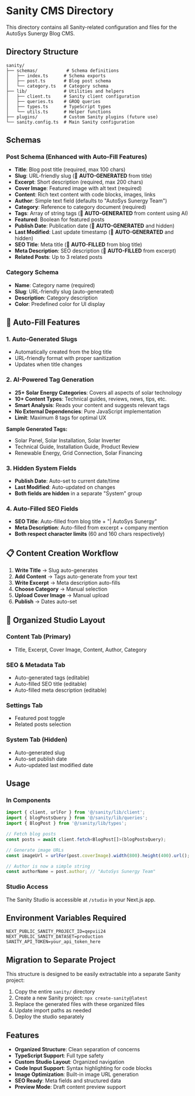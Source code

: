 # Sanity CMS Directory

This directory contains all Sanity-related configuration and files for the AutoSys Sunergy Blog CMS.

## Directory Structure

```
sanity/
├── schemas/           # Schema definitions
│   ├── index.ts      # Schema exports
│   ├── post.ts       # Blog post schema
│   └── category.ts   # Category schema
├── lib/              # Utilities and helpers
│   ├── client.ts     # Sanity client configuration
│   ├── queries.ts    # GROQ queries
│   ├── types.ts      # TypeScript types
│   └── utils.ts      # Helper functions
├── plugins/          # Custom Sanity plugins (future use)
└── sanity.config.ts  # Main Sanity configuration
```

## Schemas

### Post Schema (Enhanced with Auto-Fill Features)
- **Title**: Blog post title (required, max 100 chars)
- **Slug**: URL-friendly slug (🤖 **AUTO-GENERATED** from title)
- **Excerpt**: Short description (required, max 200 chars)
- **Cover Image**: Featured image with alt text (required)
- **Content**: Rich text content with code blocks, images, links
- **Author**: Simple text field (defaults to "AutoSys Sunergy Team")
- **Category**: Reference to category document (required)
- **Tags**: Array of string tags (🤖 **AUTO-GENERATED** from content using AI)
- **Featured**: Boolean for featured posts
- **Publish Date**: Publication date (🤖 **AUTO-GENERATED** and hidden)
- **Last Modified**: Last update timestamp (🤖 **AUTO-GENERATED** and hidden)
- **SEO Title**: Meta title (🤖 **AUTO-FILLED** from blog title)
- **Meta Description**: SEO description (🤖 **AUTO-FILLED** from excerpt)
- **Related Posts**: Up to 3 related posts

### Category Schema
- **Name**: Category name (required)
- **Slug**: URL-friendly slug (auto-generated)
- **Description**: Category description
- **Color**: Predefined color for UI display

## 🤖 Auto-Fill Features

### 1. **Auto-Generated Slugs**
- Automatically created from the blog title
- URL-friendly format with proper sanitization
- Updates when title changes

### 2. **AI-Powered Tag Generation**
- **25+ Solar Energy Categories**: Covers all aspects of solar technology
- **10+ Content Types**: Technical guides, reviews, news, tips, etc.
- **Smart Analysis**: Reads your content and suggests relevant tags
- **No External Dependencies**: Pure JavaScript implementation
- **Limit**: Maximum 8 tags for optimal UX

**Sample Generated Tags:**
- Solar Panel, Solar Installation, Solar Inverter
- Technical Guide, Installation Guide, Product Review
- Renewable Energy, Grid Connection, Solar Financing

### 3. **Hidden System Fields**
- **Publish Date**: Auto-set to current date/time
- **Last Modified**: Auto-updated on changes
- **Both fields are hidden** in a separate "System" group

### 4. **Auto-Filled SEO Fields**
- **SEO Title**: Auto-filled from blog title + "| AutoSys Sunergy"
- **Meta Description**: Auto-filled from excerpt + company mention
- **Both respect character limits** (60 and 160 chars respectively)

## 📋 Content Creation Workflow

1. **Write Title** → Slug auto-generates
2. **Add Content** → Tags auto-generate from your text
3. **Write Excerpt** → Meta description auto-fills
4. **Choose Category** → Manual selection
5. **Upload Cover Image** → Manual upload
6. **Publish** → Dates auto-set

## 🎯 Organized Studio Layout

### Content Tab (Primary)
- Title, Excerpt, Cover Image, Content, Author, Category

### SEO & Metadata Tab
- Auto-generated tags (editable)
- Auto-filled SEO title (editable)
- Auto-filled meta description (editable)

### Settings Tab
- Featured post toggle
- Related posts selection

### System Tab (Hidden)
- Auto-generated slug
- Auto-set publish date
- Auto-updated last modified date

## Usage

### In Components
```typescript
import { client, urlFor } from '@/sanity/lib/client';
import { blogPostsQuery } from '@/sanity/lib/queries';
import { BlogPost } from '@/sanity/lib/types';

// Fetch blog posts
const posts = await client.fetch<BlogPost[]>(blogPostsQuery);

// Generate image URLs
const imageUrl = urlFor(post.coverImage).width(800).height(400).url();

// Author is now a simple string
const authorName = post.author; // "AutoSys Sunergy Team"
```

### Studio Access
The Sanity Studio is accessible at `/studio` in your Next.js app.

## Environment Variables Required

```env
NEXT_PUBLIC_SANITY_PROJECT_ID=qepvii24
NEXT_PUBLIC_SANITY_DATASET=production
SANITY_API_TOKEN=your_api_token_here
```

## Migration to Separate Project

This structure is designed to be easily extractable into a separate Sanity project:

1. Copy the entire `sanity/` directory
2. Create a new Sanity project: `npx create-sanity@latest`
3. Replace the generated files with these organized files
4. Update import paths as needed
5. Deploy the studio separately

## Features

- **Organized Structure**: Clean separation of concerns
- **TypeScript Support**: Full type safety
- **Custom Studio Layout**: Organized navigation
- **Code Input Support**: Syntax highlighting for code blocks
- **Image Optimization**: Built-in image URL generation
- **SEO Ready**: Meta fields and structured data
- **Preview Mode**: Draft content preview support
